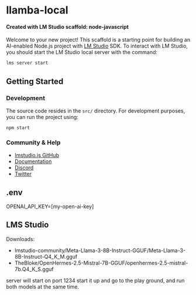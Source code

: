 # llamba-local

#### Created with LM Studio scaffold: node-javascript

Welcome to your new project! This scaffold is a starting point for building an AI-enabled Node.js project with [LM Studio](https://lmstudio.ai/) SDK. To interact with LM Studio, you should start the LM Studio local server with the command:

```bash
lms server start
```

## Getting Started

### Development

The source code resides in the `src/` directory. For development purposes, you can run the project using:

```start
npm start
```

### Community & Help

- [lmstudio.js GitHub](https://github.com/lmstudio-ai/lmstudio.js)
- [Documentation](https://lmstudio.ai/docs/welcome)
- [Discord](https://discord.gg/6Q7Xn6MRVS)
- [Twitter](https://twitter.com/LMStudioAI)

## .env
OPENAI_API_KEY=[my-open-ai-key]

## LMS Studio
Downloads:
- lmstudio-community/Meta-Llama-3-8B-Instruct-GGUF/Meta-Llama-3-8B-Instruct-Q4_K_M.gguf
- TheBloke/OpenHermes-2.5-Mistral-7B-GGUF/openhermes-2.5-mistral-7b.Q4_K_S.gguf

server will start on port 1234
start it up and go to the play ground, and run both models at the same time.